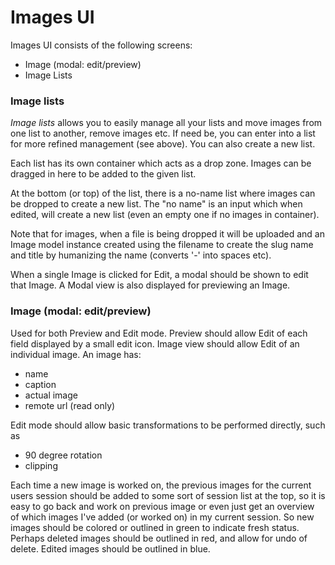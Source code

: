Images UI
=========

Images UI consists of the following screens:

-	Image (modal: edit/preview)
-	Image Lists

### Image lists

*Image lists* allows you to easily manage all your lists and move images from one list to another, remove images etc. If need be, you can enter into a list for more refined management (see above). You can also create a new list.

Each list has its own container which acts as a drop zone. Images can be dragged in here to be added to the given list.

At the bottom (or top) of the list, there is a no-name list where images can be dropped to create a new list. The "no name" is an input which when edited, will create a new list (even an empty one if no images in container).

Note that for images, when a file is being dropped it will be uploaded and an Image model instance created using the filename to create the slug name and title by humanizing the name (converts '-' into spaces etc).

When a single Image is clicked for Edit, a modal should be shown to edit that Image. A Modal view is also displayed for previewing an Image.

### Image (modal: edit/preview)

Used for both Preview and Edit mode. Preview should allow Edit of each field displayed by a small edit icon. Image view should allow Edit of an individual image. An image has:

-	name
-	caption
-	actual image
-	remote url (read only)

Edit mode should allow basic transformations to be performed directly, such as

-	90 degree rotation
-	clipping

Each time a new image is worked on, the previous images for the current users session should be added to some sort of session list at the top, so it is easy to go back and work on previous image or even just get an overview of which images I've added (or worked on) in my current session. So new images should be colored or outlined in green to indicate fresh status. Perhaps deleted images should be outlined in red, and allow for undo of delete. Edited images should be outlined in blue.
